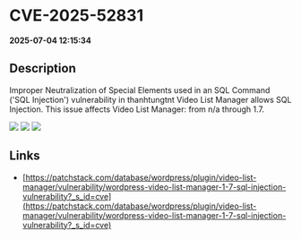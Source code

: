 # CVE-2025-52831

**2025-07-04 12:15:34**

## Description
Improper Neutralization of Special Elements used in an SQL Command ('SQL Injection') vulnerability in thanhtungtnt Video List Manager allows SQL Injection. This issue affects Video List Manager: from n/a through 1.7.

![](https://img.shields.io/static/v1?label=Score&message=9.3&color=red)
![](https://img.shields.io/static/v1?label=Severity&message=CRITICAL&color=red)
![](https://img.shields.io/static/v1?label=CWE&message=SQL&color=green)

## Links
- [https://patchstack.com/database/wordpress/plugin/video-list-manager/vulnerability/wordpress-video-list-manager-1-7-sql-injection-vulnerability?_s_id=cve](https://patchstack.com/database/wordpress/plugin/video-list-manager/vulnerability/wordpress-video-list-manager-1-7-sql-injection-vulnerability?_s_id=cve)
